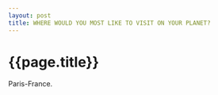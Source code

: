 ```yaml
---
layout: post
title: WHERE WOULD YOU MOST LIKE TO VISIT ON YOUR PLANET?
--- 
```




 {{page.title}}
======================================================




<p>Paris-France.</p>